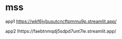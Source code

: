 # mss

app1
https://wkf6jybusutcncftpmmu9p.streamlit.app/

app2
Ihttps://faebtnmqdj5sdpd7unt7le.streamlit.app/
